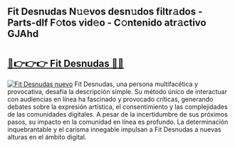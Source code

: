 ## Fit Desnudas N𝚞𝚎vos desn𝚞dos filtr𝚊dos - Parts-dlf F𝚘tos vid𝚎o - C𝚘ntenido atr𝚊ctivo GJAhd

# <h2><a href="http://mb9gioc.tromn.icu/?c=Fit+Desnudas">🔗👉👉👉 Fit Desnudas 🔗🔗</a></h2>

[![Fit Desnudas nuevo](https://i.imgur.com/pEAQMta.gif)](http://mb9gioc.tromn.icu/?c=Fit+Desnudas)
Fit Desnudas, una persona multifacética y provocativa, desafía la descripción simple. Su método único de interactuar con audiencias en línea ha fascinado y provocado críticas, generando debates sobre la expresión artística, el consentimiento y las complejidades de las comunidades digitales. A pesar de la incertidumbre de sus próximos pasos, su impacto en la comunidad en línea es profundo. La determinación inquebrantable y el carisma innegable impulsan a Fit Desnudas a nuevas alturas en el ámbito digital.
